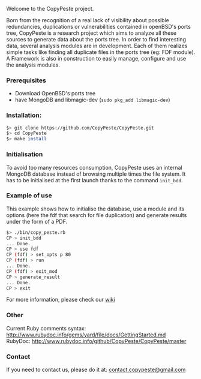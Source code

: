 Welcome to the CopyPeste project.

Born from the recognition of a real lack of visibility about possible redundancies, duplications or vulnerabilities contained in openBSD's ports tree, CopyPeste is a research project which aims to analyze all these sources to generate data about the ports tree.
In order to find interesting data, several analysis modules are in development. Each of them  realizes simple tasks like finding all duplicate files in the ports tree (eg: FDF module). A Framework is also in construction to easily manage, configure and use the analysis modules.

### Prerequisites

* Download OpenBSD's ports tree
* have MongoDB and libmagic-dev (`sudo pkg_add libmagic-dev`)

### Installation:

```sh
$> git clone https://github.com/CopyPeste/CopyPeste.git
$> cd CopyPeste
$> make install
```

### Initialisation

To avoid too many resources consumption, CopyPeste uses an internal MongoDB database instead of browsing multiple times the file system. It has to be initialised at the first launch thanks to the command `init_bdd`.

### Example of use

This example shows how to initialise the database, use a module and its options (here the fdf that search for file duplication) and generate results under the form of a PDF.

```sh
$> ./bin/copy_peste.rb
CP > init_bdd
... Done.
CP > use fdf
CP (fdf) > set_opts p 80
CP (fdf) > run
... Done.
CP (fdf) > exit_mod
CP > generate_result
... Done.
CP > exit
```

For more information, please check our [wiki](https://github.com/CopyPeste/CopyPeste/wiki)

### Other
Current Ruby comments syntax: http://www.rubydoc.info/gems/yard/file/docs/GettingStarted.md  
RubyDoc: http://www.rubydoc.info/github/CopyPeste/CopyPeste/master  

### Contact
If you need to contact us, please do it at: contact.copypeste@gmail.com
